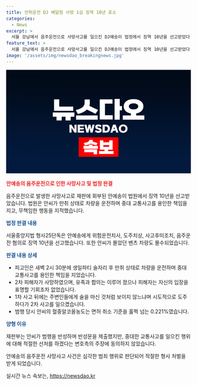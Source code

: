 ```yaml
---
title: 만취운전 DJ 배달원 사망 1심 징역 10년 호소
categories:
  - News
excerpt: >
  서울 강남에서 음주운전으로 사망사고를 일으킨 DJ예송이 법정에서 징역 10년을 선고받았다. 벤츠 차량 몰수도 결정되며, 재판부는 만취 상태로 차량을 운전하며 중대 교통사고를 발생시켜 책임을 질 필요가 있다고 판단했다. 또한 2차 사고 전에도 도주하고 과속 및 안전운전을 하지 않았던 것으로 밝혀졌다. 안씨는 사건 당시 혈중알코올농도가 매우 높았으며, 변호인은 중국, 태국, 대만 등에서 해외 공연을 하며 국위선양을 한 적이 있다고 주장했다. (문맥 요약)
feature_text: >
  서울 강남에서 음주운전으로 사망사고를 일으킨 DJ예송이 법정에서 징역 10년을 선고받았다. 벤츠 차량 몰수도 결정되며, 재판부는 만취 상태로 차량을 운전하며 중대 교통사고를 발생시켜 책임을 질 필요가 있다고 판단했다. 또한 2차 사고 전에도 도주하고 과속 및 안전운전을 하지 않았던 것으로 밝혀졌다. 안씨는 사건 당시 혈중알코올농도가 매우 높았으며, 변호인은 중국, 태국, 대만 등에서 해외 공연을 하며 국위선양을 한 적이 있다고 주장했다. (문맥 요약)
image: '/assets/img/newsdao_breakingnews.jpg'
---
```


<p><img src="/assets/img/newsdao_breakingnews.jpg" alt="koreaapp 속보" /></p>

<p><b><span style="color: #ee2323;">안예송의 음주운전으로 인한 사망사고 및 법정 판결</span></b></p>

<p>음주운전으로 발생한 사망사고로 재판에 회부된 안예송이 법원에서 징역 10년을 선고받았습니다. 법원은 안씨가 만취 상태로 차량을 운전하며 중대 교통사고를 용인한 책임을 지고, 무책임한 행동을 지적했습니다.</p>

<p><b><span style="color: #1a5490;">법정 판결 내용</span></b></p>

<p>서울중앙지법 형사25단독은 안예송에게 위험운전치사, 도주치상, 사고후미조치, 음주운전 혐의로 징역 10년을 선고했습니다. 또한 안씨가 몰았던 벤츠 차량도 몰수되었습니다.</p>

<p><b><span style="color: #1a5490;">판결 내용 상세</span></b></p>

<ul>
<li>피고인은 새벽 2시 30분에 생일파티 술자리 후 만취 상태로 차량을 운전하며 중대 교통사고를 용인한 책임을 지었습니다.</li>
<li>2차 피해자가 사망하였으며, 유족과 합의는 이루어 졌으나 피해자는 자신의 입장을 표명할 기회조차 없었습니다.</li>
<li>1차 사고 뒤에는 주변인들에게 술을 마신 것처럼 보이지 않느냐며 시도적으로 도주하다가 2차 사고를 일으켰습니다.</li>
<li>범행 당시 안씨의 혈중알코올농도는 면허 취소 기준을 훌쩍 넘는 0.221%였습니다.</li>
</ul>

<p><b><span style="color: #1a5490;">양형 이유</span></b></p>

<p>재판부는 안씨가 범행을 반성하며 반성문을 제출했지만, 중대한 교통사고를 일으킨 행위에 대해 적절한 선처를 하겠다는 변호측의 주장에 동의하지 않았습니다.</p>

<p>안예송의 음주운전 사망사고 사건은 심각한 범죄 행위로 판단되어 적절한 형사 처벌을 받게 되었습니다.</p>
실시간 뉴스 속보는, <a href="https://newsdao.kr" rel="dofollow">https://newsdao.kr</a>


